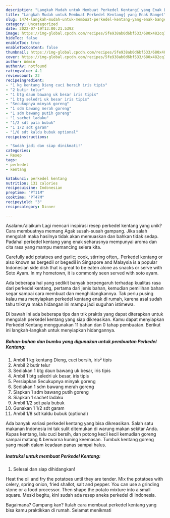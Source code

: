 ```yaml
---
description: "Langkah Mudah untuk Membuat Perkedel Kentang{ yang Enak Banget"
title: "Langkah Mudah untuk Membuat Perkedel Kentang{ yang Enak Banget"
slug: 1474-langkah-mudah-untuk-membuat-perkedel-kentang-yang-enak-banget
category: Uncategorized
date: 2022-07-19T13:00:21.539Z
image: https://img-global.cpcdn.com/recipes/5fe938ab0d6bf533/680x482cq70/perkedel-kentang-foto-resep-utama.jpg
hideToc: false
enableToc: true
enableTocContent: false
thumbnail: https://img-global.cpcdn.com/recipes/5fe938ab0d6bf533/680x482cq70/perkedel-kentang-foto-resep-utama.jpg
cover: https://img-global.cpcdn.com/recipes/5fe938ab0d6bf533/680x482cq70/perkedel-kentang-foto-resep-utama.jpg
author: Admin
authorAv: notfound
ratingvalue: 4.1
reviewcount: 22
recipeingredient:
- "1 kg kentang Dieng cuci bersih iris tipis"
- "2 butir telur"
- "1 btg daun bawang uk besar iris tipis"
- "1 btg seledri uk besar iris tipis"
- "Secukupnya minyak goreng"
- "1 sdm bawang merah goreng"
- "1 sdm bawang putih goreng"
- "1 sachet ladaku"
- "1/2 sdt pala bubuk"
- "1 1/2 sdt garam"
- "1/8 sdt kaldu bubuk optional"
recipeinstructions:

- "Sudah jadi dan siap dinikmati!"
categories:
- Resep
tags:
- perkedel
- kentang

katakunci: perkedel kentang 
nutrition: 131 calories
recipecuisine: Indonesian
preptime: "PT11M"
cooktime: "PT47M"
recipeyield: "3"
recipecategory: Dinner

---
```



Asalamu'alaikum Lagi mencari inspirasi resep perkedel kentang yang unik? Cara membuatnya memang Agak susah-susah gampang. Jika salah mengolah maka hasilnya tidak akan memuaskan dan bahkan tidak sedap. Padahal perkedel kentang yang enak seharusnya mempunyai aroma dan cita rasa yang mampu memancing selera kita.


Carefully add potatoes and garlic; cook, stirring often,. Perkedel kentang or also known as bergedil or begedil in Singapore and Malaysia is a popular Indonesian side dish that is great to be eaten alone as snacks or serve with Soto Ayam. In my hometown, it is commonly seen served with soto ayam.

Ada beberapa hal yang sedikit banyak berpengaruh terhadap kualitas rasa dari perkedel kentang, pertama dari jenis bahan, kemudian pemilihan bahan segar sampai cara membuat dan menghidangkannya. Tak perlu pusing kalau mau menyiapkan perkedel kentang enak di rumah, karena asal sudah tahu triknya maka hidangan ini mampu jadi suguhan istimewa.


Di bawah ini ada beberapa tips dan trik praktis yang dapat diterapkan untuk mengolah perkedel kentang yang siap dikreasikan. Kamu dapat menyiapkan Perkedel Kentang menggunakan 11 bahan dan 0 tahap pembuatan. Berikut ini langkah-langkah untuk menyiapkan hidangannya.

<!--inarticleads1-->

##### Bahan-bahan dan bumbu yang digunakan untuk pembuatan Perkedel Kentang:

1. Ambil 1 kg kentang Dieng, cuci bersih, iris² tipis
1. Ambil 2 butir telur
1. Sediakan 1 btg daun bawang uk besar, iris tipis
1. Ambil 1 btg seledri uk besar, iris tipis
1. Persiapkan Secukupnya minyak goreng
1. Sediakan 1 sdm bawang merah goreng
1. Siapkan 1 sdm bawang putih goreng
1. Siapkan 1 sachet ladaku
1. Ambil 1/2 sdt pala bubuk
1. Gunakan 1 1/2 sdt garam
1. Ambil 1/8 sdt kaldu bubuk (optional)


Ada banyak variasi perkedel kentang yang bisa dikreasikan. Salah satu makanan Indonesia ini tak sulit ditemukan di warung makan sekitar Anda. Kupas kentang, lalu cuci bersih, dan potong kecil kecil kemudian goreng sampai matang &amp; berwarna kuning keemasan. Tumbuk kentang goreng yang masih dalam keadaan panas sampai halus. 

<!--inarticleads2-->

##### Instruksi untuk membuat Perkedel Kentang:


1. Selesai dan siap dihidangkan!

Heat the oil and fry the potatoes until they are tender. Mix the potatoes with celery, spring onion, fried shallot, salt and pepper. You can use a grinding stone or a food processor. Then shape the potato mixture into a small square. Meski begitu, kini sudah ada resep aneka perkedel di Indonesia. 

Bagaimana? Gampang kan? Itulah cara membuat perkedel kentang yang bisa kamu praktikkan di rumah. Selamat menikmati
